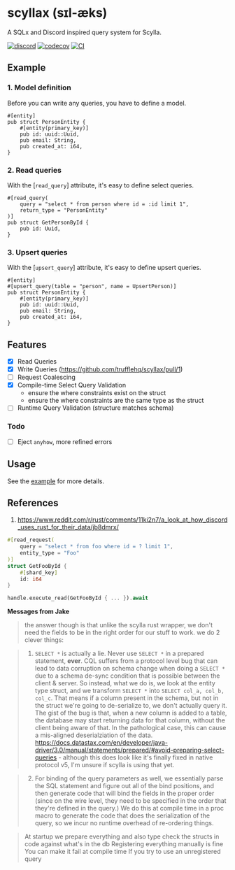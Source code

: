 # scyllax (sɪl-æks)
A SQLx and Discord inspired query system for Scylla.

[![discord](https://img.shields.io/discord/1080316613968011335?color=5865F2&logo=discord&logoColor=white)](https://discord.gg/FahQSBMMGg)
[![codecov](https://codecov.io/gh/trufflehq/scyllax/graph/badge.svg?token=OGH77YR0TA)](https://codecov.io/gh/trufflehq/scyllax)
[![CI](https://github.com/trufflehq/scyllax/actions/workflows/ci.yml/badge.svg)](https://github.com/trufflehq/scyllax/actions/workflows/ci.yml)

## Example
### 1. Model definition
Before you can write any queries, you have to define a model.
```rust,ignore
#[entity]
pub struct PersonEntity {
    #[entity(primary_key)]
    pub id: uuid::Uuid,
    pub email: String,
    pub created_at: i64,
}
```

### 2. Read queries
With the [`read_query`] attribute, it's easy to define select queries.
```rust,ignore
#[read_query(
    query = "select * from person where id = :id limit 1",
    return_type = "PersonEntity"
)]
pub struct GetPersonById {
    pub id: Uuid,
}
```

### 3. Upsert queries
With the [`upsert_query`] attribute, it's easy to define upsert queries.
```rust,ignore
#[entity]
#[upsert_query(table = "person", name = UpsertPerson)]
pub struct PersonEntity {
    #[entity(primary_key)]
    pub id: uuid::Uuid,
    pub email: String,
    pub created_at: i64,
}
```

## Features
- [x] Read Queries
- [x] Write Queries (https://github.com/trufflehq/scyllax/pull/1)
- [ ] Request Coalescing
- [x] Compile-time Select Query Validation
  - ensure the where constraints exist on the struct
  - ensure the where constraints are the same type as the struct
- [ ] Runtime Query Validation (structure matches schema)

### Todo
- [ ] Eject `anyhow`, more refined errors

## Usage
See the [example](example) for more details.

## References
1. https://www.reddit.com/r/rust/comments/11ki2n7/a_look_at_how_discord_uses_rust_for_their_data/jb8dmrx/

```rs
#[read_request(
    query = "select * from foo where id = ? limit 1",
    entity_type = "Foo"
)]
struct GetFooById {
    #[shard_key]
    id: i64
}
```

```rs
handle.execute_read(GetFooById { ... }).await
```

**Messages from Jake**

> the answer though is that unlike the scylla rust wrapper, we don't need the fields to be in the right order for our stuff to work.
> we do 2 clever things:

> 1) `SELECT *` is actually a lie. Never use `SELECT *` in a prepared statement, **ever**. CQL suffers from a protocol level bug that can lead to data corruption on schema change when doing a `SELECT *` due to a schema de-sync condition that is possible between the client & server. So instead, what we do is, we look at the entity type struct, and we transform `SELECT *` into `SELECT col_a, col_b, col_c`. That means if a column present in the schema, but not in the struct we're going to de-serialize to, we don't actually query it. The gist of the bug is that, when a new column is added to a table, the database may start returning data for that column, without the client being aware of that. In the pathological case, this can cause a mis-aligned deserialziation of the data. https://docs.datastax.com/en/developer/java-driver/3.0/manual/statements/prepared/#avoid-preparing-select-queries - although this does look like it's finally fixed in native protocol v5, I'm unsure if scylla is using that yet.

> 2) For binding of the query parameters as well, we essentially parse the SQL statement and figure out all of the bind positions, and then generate code that will bind the fields in the proper order (since on the wire level, they need to be specified in the order that they're defined in the query.) We do this at compile time in a proc macro to generate the code that does the serialization of the query, so we incur no runtime overhead of re-ordering things.

> At startup we prepare everything and also type check the structs in code against what's in the db
Registering everything manually is fine
You can make it fail at compile time
If you try to use an unregistered query
